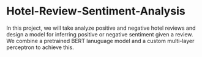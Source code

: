 # Hotel-Review-Sentiment-Analysis
In this project, we will take analyze positive and negative hotel reviews and design a model for inferring positive or negative sentiment given a review. We combine a pretrained BERT lanuguage model and a custom multi-layer perceptron to achieve this.
